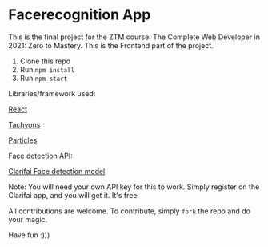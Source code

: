 # Facerecognition App

This is the final project for the ZTM course:
The Complete Web Developer in 2021: Zero to Mastery. This is the Frontend part of the project.

1. Clone this repo
2. Run `npm install`
3. Run `npm start`

Libraries/framework used:


[React](https://reactjs.org/)

[Tachyons](https://tachyons.io/)

[Particles](https://particles.js.org/)

Face detection API:

[Clarifai Face detection model](https://www.clarifai.com/models/ai-face-detection)

Note: You will need your own API key for this to work. Simply register on the Clarifai app, and you will get it. It's free

All contributions are welcome. To contribute, simply `fork` the repo and do your magic.

Have fun :)))
